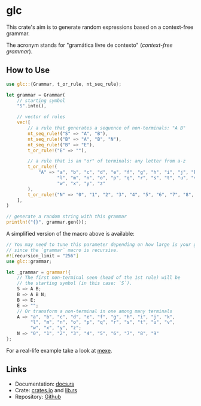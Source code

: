 # glc

This crate's aim is to generate random expressions based on a context-free
grammar.

The acronym stands for "gramática livre de contexto" (*context-free grammar*).

## How to Use

```rust
use glc::{Grammar, t_or_rule, nt_seq_rule};

let grammar = Grammar(
    // starting symbol
    "S".into(),

    // vector of rules
    vec![
        // a rule that generates a sequence of non-terminals: "A B"
        nt_seq_rule!("S" => "A", "B"),
        nt_seq_rule!("B" => "A", "B", "N"),
        nt_seq_rule!("B" => "E"),
        t_or_rule!("E" => ""),

        // a rule that is an "or" of terminals: any letter from a-z
        t_or_rule!(
            "A" => "a", "b", "c", "d", "e", "f", "g", "h", "i", "j", "k",
                   "l", "m", "n", "o", "p", "q", "r", "s", "t", "u", "v",
                   "w", "x", "y", "z"
        ),
        t_or_rule!("N" => "0", "1", "2", "3", "4", "5", "6", "7", "8", "9"),
    ],
)

// generate a random string with this grammar
println!("{}", grammar.gen());
```

A simplified version of the macro above is available:

```rust
// You may need to tune this parameter depending on how large is your grammar,
// since the `grammar` macro is recursive.
#![recursion_limit = "256"]
use glc::grammar;

let _grammar = grammar!{
    // The first non-terminal seen (head of the 1st rule) will be
    // the starting symbol (in this case: `S`).
    S => A B;
    B => A B N;
    B => E;
    E => "";
    // Or transform a non-terminal in one among many terminals
    A => "a", "b", "c", "d", "e", "f", "g", "h", "i", "j", "k",
         "l", "m", "n", "o", "p", "q", "r", "s", "t", "u", "v",
         "w", "x", "y", "z";
    N => "0", "1", "2", "3", "4", "5", "6", "7", "8", "9"
};

```

For a real-life example take a look at
[mexe](https://github.com/yds12/mexe/blob/master/tests/integration.rs).

## Links

* Documentation: [docs.rs](https://docs.rs/glc/latest)
* Crate: [crates.io](https://crates.io/crates/glc) and [lib.rs](https://lib.rs/crates/glc)
* Repository: [Github](https://github.com/yds12/glc)
